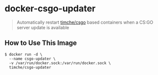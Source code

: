 # docker-csgo-updater

> Automatically restart [timche/csgo](https://github.com/timche/docker-csgo) based containers when a CS:GO server update is available

## How to Use This Image

```
$ docker run -d \
  --name csgo-updater \
  -v /var/run/docker.sock:/var/run/docker.sock \
  timche/csgo-updater
```
